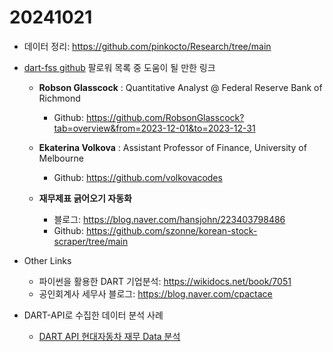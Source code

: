 # 20241021

- 데이터 정리: <https://github.com/pinkocto/Research/tree/main>

- [dart-fss github](https://github.com/josw123?tab=repositories) 팔로워 목록 중 도움이 될 만한 링크
    - **Robson Glasscock** : Quantitative Analyst @ Federal Reserve Bank of Richmond
        - Github: <https://github.com/RobsonGlasscock?tab=overview&from=2023-12-01&to=2023-12-31>
    
    - **Ekaterina Volkova** : Assistant Professor of Finance, University of Melbourne
        - Github: <https://github.com/volkovacodes>
    
    - **재무제표 긁어오기 자동화**
        - 블로그: <https://blog.naver.com/hansjohn/223403798486>
        - Github: <https://github.com/szonne/korean-stock-scraper/tree/main>
        

- Other Links
    - 파이썬을 활용한 DART 기업분석: <https://wikidocs.net/book/7051>
    - 공인회계사 세무사 블로그: <https://blog.naver.com/cpactace>
    
    
- DART-API로 수집한 데이터 분석 사례
    - [DART API 현대자동차 재무 Data 분석](https://yobro.tistory.com/13)
    
    
    
    